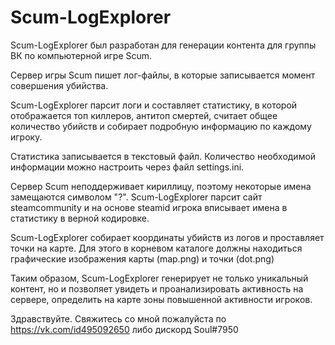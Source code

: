 # Scum-LogExplorer
<p>Scum-LogExplorer был разработан для генерации контента для группы ВК по компьютерной игре Scum.</p>
<p>Сервер игры Scum пишет лог-файлы, в которые записывается момент совершения убийства.</p>
<p>Scum-LogExplorer парсит логи и составляет статистику, в которой отображается топ киллеров, антитоп смертей, считает общее количество убийств и собирает подробную информацию по каждому игроку.</p>
<p>Статистика записывается в текстовый файл. Количество необходимой информации можно настроить через файл settings.ini.</p>
<p>Сервер Scum неподдерживает кириллицу, поэтому некоторые имена замещаются символом "?". Scum-LogExplorer парсит сайт steamcommunity и на основе steamid игрока вписывает имена в статистику в верной кодировке.</p>
<p>Scum-LogExplorer собирает координаты убийств из логов и проставляет точки на карте. Для этого в корневом каталоге должны находиться графические изображения карты (map.png) и точки (dot.png)</p>
<p>Таким образом, Scum-LogExplorer генерирует не только уникальный контент, но и позволяет увидеть и проанализировать активность на сервере, определить на карте зоны повышенной активности игроков.</p>


Здравствуйте.
Свяжитесь со мной пожалуйста по https://vk.com/id495092650
либо дискорд Soul#7950
